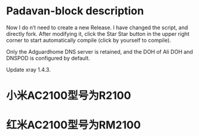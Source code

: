 # Padavan-block description
Now I do n’t need to create a new Release. I have changed the script, and directly fork. After modifying it, click the Star Star button in the upper right corner to start automatically compile (click by yourself to compile).

Only the Adguardhome DNS server is retained, and the DOH of Ali DOH and DNSPOD is configured by default.

Update xray 1.4.3.

# 小米AC2100型号为R2100
# 红米AC2100型号为RM2100
